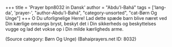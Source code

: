 +++
title = 'Prayer bpn8032 in Dansk'
author = "Abdu'l-Bahá"
tags = ['lang-da', 'prayer-', "author-Abdu'l-Bahá", "category-unsorted", "cat-Børn Og Unge"]
+++
O Du uforlignelige Herre! Lad dette spæde barn blive næret ved Din kærlige omsorgs bryst, beskyt det i Din sikkerheds og beskyttelses vugge og lad det vokse op i Din milde kærligheds arme.

(Source category: Børn Og Unge)
(Bahaiprayers.net ID: 8032)
